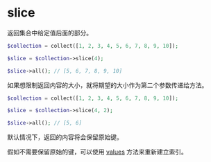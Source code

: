 # slice

返回集合中给定值后面的部分。

```php
$collection = collect([1, 2, 3, 4, 5, 6, 7, 8, 9, 10]);

$slice = $collection->slice(4);

$slice->all(); // [5, 6, 7, 8, 9, 10]
```

如果想限制返回内容的大小，就将期望的大小作为第二个参数传递给方法。

```php
$collection = collect([1, 2, 3, 4, 5, 6, 7, 8, 9, 10]);

$slice = $collection->slice(4, 2);

$slice->all(); // [5, 6]
```

默认情况下，返回的内容将会保留原始键。

假如不需要保留原始的键，可以使用 [values](/collections/values.md) 方法来重新建立索引。



